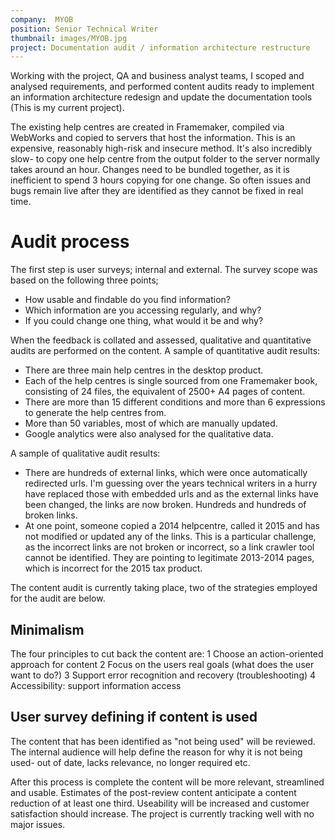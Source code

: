 ```yaml
---
company:  MYOB
position: Senior Technical Writer
thumbnail: images/MYOB.jpg
project: Documentation audit / information architecture restructure
---
```


Working with the project, QA and business analyst teams, I scoped and analysed requirements, and performed content audits ready to implement an information architecture redesign and update the documentation tools (This is my current project).

The existing help centres are created in Framemaker, compiled via WebWorks and copied to servers that host the information. This is an expensive, reasonably high-risk and insecure method. It's also incredibly slow- to copy one help centre from the output folder to the server normally takes around an hour. Changes need to be bundled together, as it is inefficient to spend 3 hours copying for one change. So often issues and bugs remain live after they are identified as they cannot be fixed in real time.

# Audit process
The first step is user surveys; internal and external. The survey scope was based on the following three points;

* How usable and findable do you find information?
* Which information are you accessing regularly, and why?
* If you could change one thing, what would it be and why?

When the feedback is collated and assessed, qualitative and quantitative audits are performed on the content.
A sample of quantitative audit results:

* There are three main help centres in the desktop product.
* Each of the help centres is single sourced from one Framemaker book, consisting of 24 files, the equivalent of 2500+ A4 pages of content.
* There are more than 15 different conditions and more than 6 expressions to generate the help centres from.
* More than 50 variables, most of which are manually updated.
* Google analytics were also analysed for the qualitative data.

A sample of qualitative audit results:

* There are hundreds of external links, which were once automatically redirected urls. I'm guessing over the years technical writers in a hurry have replaced those with embedded urls and as the external links have been changed, the links are now broken. Hundreds and hundreds of broken links.
* At one point, someone copied a 2014 helpcentre, called it 2015 and has not modified or updated any of the links. This is a particular challenge, as the incorrect links are not broken or incorrect, so a link crawler tool cannot be identified. They are pointing to legitimate 2013-2014 pages, which is incorrect for the 2015 tax product.

The content audit is currently taking place, two of the strategies employed for the audit are below.

## Minimalism
The four principles to cut back the content are:
1 Choose an action-oriented approach for content
2 Focus on the users real goals (what does the user want to do?)
3 Support error recognition and recovery (troubleshooting)
4 Accessibility: support information access

## User survey defining if content is used
The content that has been identified as "not being used" will be reviewed.
The internal audience will help define the reason for why it is not being used- out of date, lacks relevance, no longer required etc.

After this process is complete the content will be more relevant, streamlined and usable. Estimates of the post-review content anticipate a content reduction of at least one third. Useability will be increased and customer satisfaction should increase.
The project is currently tracking well with no major issues.
